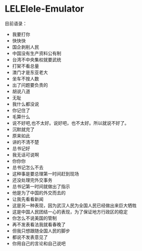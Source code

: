 # LELElele-Emulator

目前语录：

- 我要打你
- 快快快
- 国企剥削人民
- 中国没有生产资料公有制
- 台湾不中央集权就要武统
- 打架不看总量
- 澳门才是东亚老大
- 坐车不按人数
- 出了问题要负责的
- 胡说八道
- 无耻
- 我什么都没说
- 你记住了
- 毛算什么
- 说不好吧,也不太好。说好吧，也不太好。所以就说不好了。
- 沉默就完了
- 原来如此
- 讲的不清不楚
- 总书记好
- 我无话可说啊
- 你你你
- 总书记怎么不去
- 这种事是要总理第一时间赶到现场
- 还没处理完外交事务
- 总书记第一时间就做出了指示
- 他是为了中国的外交而去的
- 让我先看看新闻
- 这是另一种表现，因为武汉人民为全国人民已经做出来巨大牺牲
- 这是中国人民团结一心的表现，为了保证地方行政区的稳定
- 你怎么不说美国的管制
- 再不发表看法我就看春晚了
- 但我只想跟随全国人民的脚步
- 都说不发表意见了
- 你用自己的言论和自己说吧
